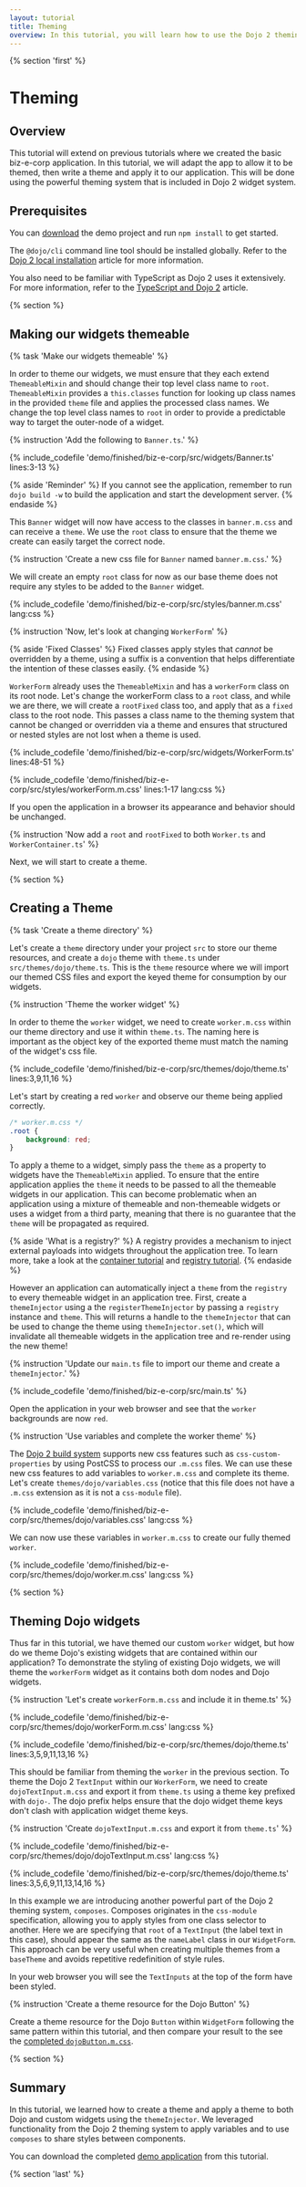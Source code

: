 ```yaml
---
layout: tutorial
title: Theming
overview: In this tutorial, you will learn how to use the Dojo 2 theming and styling system to add a theme to the sample application.
---
```


{% section 'first' %}

# Theming

## Overview
This tutorial will extend on previous tutorials where we created the basic biz-e-corp application. In this tutorial, we will adapt the app to allow it to be themed, then write a theme and apply it to our application. This will be done using the powerful theming system that is included in Dojo 2 widget system.

## Prerequisites
You can [download](../assets/007_themeing-initial.zip) the demo project and run `npm install` to get started.

The `@dojo/cli` command line tool should be installed globally. Refer to the [Dojo 2 local installation](../000_local_installation/) article for more information.

You also need to be familiar with TypeScript as Dojo 2 uses it extensively. For more information, refer to the [TypeScript and Dojo 2](../comingsoon.html) article.

{% section %}

## Making our widgets themeable

{% task 'Make our widgets themeable' %}

In order to theme our widgets, we must ensure that they each extend `ThemeableMixin` and should change their top level class name to `root`. `ThemeableMixin` provides a `this.classes` function for looking up class names in the provided `theme` file and applies the processed class names. We change the top level class names to `root` in order to provide a predictable way to target the outer-node of a widget.

{% instruction 'Add the following to `Banner.ts`.' %}

{% include_codefile 'demo/finished/biz-e-corp/src/widgets/Banner.ts' lines:3-13 %}

{% aside 'Reminder' %}
If you cannot see the application, remember to run `dojo build -w` to build the application and start the development server.
{% endaside %}

This `Banner` widget will now have access to the classes in `banner.m.css` and can receive a `theme`. We use the `root` class to ensure that the theme we create can easily target the correct node.

{% instruction 'Create a new css file for `Banner` named `banner.m.css`.' %}

We will create an empty `root` class for now as our base theme does not require any styles to be added to the `Banner` widget.

{% include_codefile 'demo/finished/biz-e-corp/src/styles/banner.m.css' lang:css %}

{% instruction 'Now, let's look at changing `WorkerForm`' %}

{% aside 'Fixed Classes' %}
Fixed classes apply styles that _cannot_ be overridden by a theme, using a suffix is a convention that helps differentiate the intention of these classes easily.
{% endaside %}

`WorkerForm` already uses the `ThemeableMixin` and has a `workerForm` class on its root node. Let's change the workerForm class to a `root` class, and while we are there, we will create a `rootFixed` class too, and apply that as a `fixed` class to the root node. This passes a class name to the theming system that cannot be changed or overridden via a theme and ensures that structured or nested styles are not lost when a theme is used.

{% include_codefile 'demo/finished/biz-e-corp/src/widgets/WorkerForm.ts' lines:48-51 %}

{% include_codefile 'demo/finished/biz-e-corp/src/styles/workerForm.m.css' lines:1-17 lang:css %}

If you open the application in a browser its appearance and behavior should be unchanged.

{% instruction 'Now add a `root` and `rootFixed` to both `Worker.ts` and `WorkerContainer.ts`' %}

Next, we will start to create a theme.

{% section %}

## Creating a Theme

{% task 'Create a theme directory' %}

Let's create a `theme` directory under your project `src` to store our theme resources, and create a `dojo` theme with `theme.ts` under `src/themes/dojo/theme.ts`. This is the `theme` resource where we will import our themed CSS files and export the keyed theme for consumption by our widgets.

{% instruction 'Theme the worker widget' %}

In order to theme the `worker` widget, we need to create `worker.m.css` within our theme directory and use it within `theme.ts`. The naming here is important as the object key of the exported theme must match the naming of the widget's css file.

{% include_codefile 'demo/finished/biz-e-corp/src/themes/dojo/theme.ts' lines:3,9,11,16 %}

Let's start by creating a red `worker` and observe our theme being applied correctly.

```css
/* worker.m.css */
.root {
	background: red;
}
```

To apply a theme to a widget, simply pass the `theme` as a property to widgets have the `ThemeableMixin` applied. To ensure that the entire application applies the `theme` it needs to be passed to all the themeable widgets in our application. This can become problematic when an application using a mixture of themeable and non-themeable widgets or uses a widget from a third party, meaning that there is no guarantee that the `theme` will be propagated as required.

{% aside 'What is a registry?' %}
A registry provides a mechanism to inject external payloads into widgets throughout the application tree. To learn more, take a look at the [container tutorial](../1010_containers_and_injecting_state/) and [registry tutorial](../1020_registries/).
{% endaside %}

However an application can automatically inject a `theme` from the `registry` to every themeable widget in an application tree. First, create a `themeInjector` using a the `registerThemeInjector` by passing a `registry` instance and `theme`. This will returns a handle to the `themeInjector` that can be used to change the theme using `themeInjector.set()`, which will invalidate all themeable widgets in the application tree and re-render using the new theme!

{% instruction 'Update our `main.ts` file to import our theme and create a `themeInjector`.' %}

{% include_codefile 'demo/finished/biz-e-corp/src/main.ts' %}

Open the application in your web browser and see that the `worker` backgrounds are now `red`.

{% instruction 'Use variables and complete the worker theme' %}

The [Dojo 2 build system](../006_deploying_to_production/) supports new css features such as `css-custom-properties` by using PostCSS to process our `.m.css` files. We can use these new css features to add variables to `worker.m.css` and complete its theme.
Let's create `themes/dojo/variables.css` (notice that this file does not have a `.m.css` extension as it is not a `css-module` file).

{% include_codefile 'demo/finished/biz-e-corp/src/themes/dojo/variables.css' lang:css %}

We can now use these variables in `worker.m.css` to create our fully themed `worker`.

{% include_codefile 'demo/finished/biz-e-corp/src/themes/dojo/worker.m.css' lang:css %}

{% section %}

## Theming Dojo widgets

Thus far in this tutorial, we have themed our custom `worker` widget, but how do we theme Dojo's existing widgets that are contained within our application? To demonstrate the styling of existing Dojo widgets, we will theme the `workerForm` widget as it contains both dom nodes and Dojo widgets.

{% instruction 'Let\'s create `workerForm.m.css` and include it in theme.ts' %}

{% include_codefile 'demo/finished/biz-e-corp/src/themes/dojo/workerForm.m.css' lang:css %}

{% include_codefile 'demo/finished/biz-e-corp/src/themes/dojo/theme.ts' lines:3,5,9,11,13,16 %}

This should be familiar from theming the `worker` in the previous section. To theme the Dojo 2 `TextInput` within our `WorkerForm`, we need to create `dojoTextInput.m.css` and export it from `theme.ts` using a theme key prefixed with `dojo-`. The dojo prefix helps ensure that the dojo widget theme keys don't clash with application widget theme keys.

{% instruction 'Create `dojoTextInput.m.css` and export it from `theme.ts`' %}

{% include_codefile 'demo/finished/biz-e-corp/src/themes/dojo/dojoTextInput.m.css' lang:css %}

{% include_codefile 'demo/finished/biz-e-corp/src/themes/dojo/theme.ts' lines:3,5,6,9,11,13,14,16 %}

In this example we are introducing another powerful part of the Dojo 2 theming system, `composes`. Composes originates in the `css-module` specification, allowing you to apply styles from one class selector to another. Here we are specifying that `root` of a `TextInput` (the label text in this case), should appear the same as the `nameLabel` class in our `WidgetForm`. This approach can be very useful when creating multiple themes from a `baseTheme` and avoids repetitive redefinition of style rules.

In your web browser you will see the `TextInputs` at the top of the form have been styled.

{% instruction 'Create a theme resource for the Dojo Button' %}

Create a theme resource for the Dojo `Button` within `WidgetForm` following the same pattern within this tutorial, and then compare your result to the see the [completed `dojoButton.m.css`](demo/finished/biz-e-corp/src/themes/dojo/dojoButton.m.css).

{% section %}

## Summary

In this tutorial, we learned how to create a theme and apply a theme to both Dojo and custom widgets using the `themeInjector`. We leveraged functionality from the Dojo 2 theming system to apply variables and to use `composes` to share styles between components.

You can download the completed [demo application](../assets/007_theming-finished.zip) from this tutorial.

{% section 'last' %}
